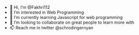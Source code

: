 - 👋 Hi, I’m @Fakhri112
- 👀 I’m interested in Web Programming
- 🌱 I’m currently learning Javascript for web programming
- 💞️ I’m looking to collaborate on great people to learn more with
- 📫 Reach me in twitter @schrodingernyan

<!---
Fakhri112/Fakhri112 is a ✨ special ✨ repository because its `README.md` (this file) appears on your GitHub profile.
You can click the Preview link to take a look at your changes.
--->
